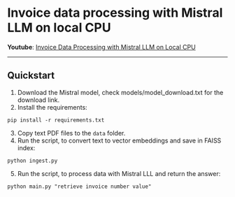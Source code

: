 # Invoice data processing with Mistral LLM on local CPU


**Youtube**: <a href="https://www.youtube.com/watch?v=9RERupqcFL4" target="_blank">Invoice Data Processing with Mistral LLM on Local CPU</a>

___

## Quickstart

1. Download the Mistral model, check models/model_download.txt for the download link.
2. Install the requirements: 

`pip install -r requirements.txt`

3. Copy text PDF files to the `data` folder.
4. Run the script, to convert text to vector embeddings and save in FAISS index: 

`python ingest.py`

5. Run the script, to process data with Mistral LLL and return the answer: 

`python main.py "retrieve invoice number value"`
